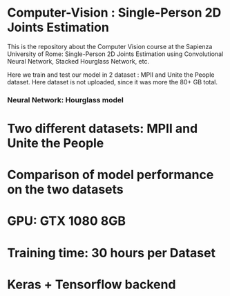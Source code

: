 # Computer-Vision : Single-Person 2D Joints Estimation
This is the repository about the Computer Vision course at the Sapienza University of Rome: Single-Person 2D Joints Estimation using Convolutional Neural Network, Stacked Hourglass Network, etc.

Here we train and test our model in 2 dataset : MPII and Unite the People dataset.
Here dataset is not uploaded, since it was more the 80+ GB total.


### Neural Network: Hourglass model
# Two different datasets: MPII and Unite the People
# Comparison of model performance on the two datasets
# GPU: GTX 1080 8GB
# Training time: 30 hours per Dataset
# Keras + Tensorflow backend



